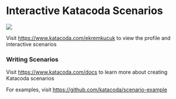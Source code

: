 # Interactive Katacoda Scenarios

[![](http://shields.katacoda.com/katacoda/ekremkucuk/count.svg)](https://www.katacoda.com/ekremkucuk "Get your profile on Katacoda.com")

Visit https://www.katacoda.com/ekremkucuk to view the profile and interactive scenarios

### Writing Scenarios
Visit https://www.katacoda.com/docs to learn more about creating Katacoda scenarios

For examples, visit https://github.com/katacoda/scenario-example
